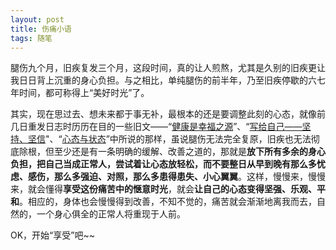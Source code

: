 ```yaml
---
layout: post
title: 伤痛小语
tags: 随笔
---
```


腿伤九个月，旧疾复发三个月，这段时间，真的让人煎熬，尤其是久别的旧疾更让我日日背上沉重的身心负担。与之相比，单纯腿伤的前半年，乃至旧疾停歇的六七年时间，都可称得上“美好时光”了。

其实，现在思过去、想未来都于事无补，最根本的还是要调整此刻的心态，就像前几日重发日志时历历在目的一些旧文——“[健康是幸福之源](http://cpxxpc.com/2007/07/19/1)”、“[写给自己——坚持、坚信](http://cpxxpc.com/2008/12/02/1)"、“[心态与状态](http://cpxxpc.com/2008/12/05/1)”中所说的那样，虽说腿伤无法完全复原，旧疾也无法彻底除根，但至少还是有一条明确的缓解、改善之道的，那就是**放下所有多余的身心负担，把自己当成正常人，尝试着让心态放轻松，而不要整日从早到晚有那么多忧虑、感伤，那么多强迫、对照，那么多患得患失、小心翼翼**。这样，慢慢来，慢慢来，就会懂得**享受这份痛苦中的惬意时光**，就会**让自己的心态变得坚强、乐观、平和**。相应的，身体也会慢慢得到改善，不知不觉的，痛苦就会渐渐地离我而去，自然的，一个身心俱全的正常人将重现于人前。

OK，开始“享受”吧~~

